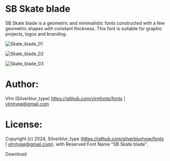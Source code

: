 # SB Skate blade

SB Skate blade is a geometric and minimalistic fonts constructed with a few geometric shapes with constant thickness. This font is suitable for graphic projects, logos and branding.

![Skate_blade_01](https://github.com/silverblurtype/fonts/assets/163983174/6ef25fb7-d845-4b7d-bcf7-ae6246570c22)

![Skate_blade_02](https://github.com/silverblurtype/fonts/assets/163983174/8e94ad19-6a81-476b-84d8-294663bb4458)

![Skate_blade_03](https://github.com/silverblurtype/fonts/assets/163983174/c41033df-f847-47d0-9785-1359e2666d33)

# Author:
Vlrn (Silverblur_type)
https://github.com/vlrnfonts/fonts | vlrntype@gmail.com

# License:
Copyright (c) 2024, Silverblur_type (https://github.com/silverblurtype/fonts | vlrntype@gmail.com),
with Reserved Font Name "SB Skate blade".

Download

